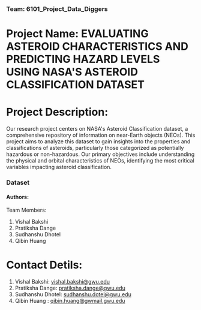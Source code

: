 ### Team: 6101_Project_Data_Diggers

# Project Name: EVALUATING ASTEROID CHARACTERISTICS AND PREDICTING HAZARD LEVELS USING NASA'S ASTEROID CLASSIFICATION DATASET

# Project Description: 
Our research project centers on NASA's Asteroid Classification dataset, a comprehensive repository of information on near-Earth objects (NEOs). 
This project aims to analyze this dataset to gain insights into the properties and classifications of asteroids, particularly those categorized as potentially hazardous or non-hazardous. 
Our primary objectives include understanding the physical and orbital characteristics of NEOs, identifying the most critical variables impacting asteroid classification.

### Dataset

#### Authors:
Team Members:
1.	Vishal Bakshi
2.	Pratiksha Dange
3.	Sudhanshu Dhotel
4.	Qibin Huang

# Contact Detils:
1.	Vishal Bakshi:    vishal.bakshi@gwu.edu
2.	Pratiksha Dange:  pratiksha.dange@gwu.edu 
3.	Sudhanshu Dhotel: sudhanshu.dotel@gwu.edu
4.	Qibin Huang :     qibin.huang@gwmail.gwu.edu


